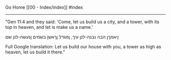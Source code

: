 Go Home [[00 - Index/index]]
#index

---

"Gen 11:4 and they said: 'Come, let us build us a city, and a tower, with its top in heaven, and let is make us a name.'

ןיאמךן הבה נבנה-לנן עיך, ןמגדל ןךאשן בשמים ןנעשה-לנן שם

Full Google translation: Let us build our house with you, a tower as high as heaven, let us build it there."

